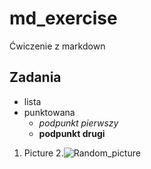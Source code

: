 # md_exercise
Ćwiczenie z markdown
## Zadania
* lista
* punktowana
  * _podpunkt pierwszy_
  * __podpunkt drugi__

1. Picture
   2.![Random_picture](https://ps.w.org/advanced-random-posts-widget/assets/icon-256x256.png?rev=2046099)
